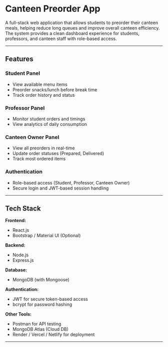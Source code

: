 # Canteen Preorder App

A full-stack web application that allows students to preorder their canteen meals, helping reduce long queues and improve overall canteen efficiency. The system provides a clean dashboard experience for students, professors, and canteen staff with role-based access.

---

## Features

### Student Panel
- View available menu items
- Preorder snacks/lunch before break time
- Track order history and status

### Professor Panel
- Monitor student orders and timings
- View analytics of daily consumption

### Canteen Owner Panel
- View all preorders in real-time
- Update order statuses (Prepared, Delivered)
- Track most ordered items

### Authentication
- Role-based access (Student, Professor, Canteen Owner)
- Secure login and JWT-based session handling

---

## Tech Stack

**Frontend:**
- React.js
- Bootstrap / Material UI (Optional)

**Backend:**
- Node.js
- Express.js

**Database:**
- MongoDB (with Mongoose)

**Authentication:**
- JWT for secure token-based access
- bcrypt for password hashing

**Other Tools:**
- Postman for API testing
- MongoDB Atlas (Cloud DB)
- Render / Vercel / Netlify for deployment

---




